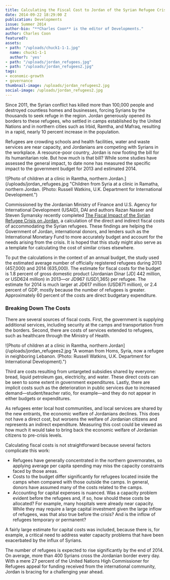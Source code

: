 ```yaml
---
title: Calculating the Fiscal Cost to Jordan of the Syrian Refugee Crisis
date: 2014-09-22 18:29:00 Z
publication: Developments
issue: Summer 2014
author-bio: "**Charles Coon** is the editor of Developments."
author: Charles Coon
featured?: 
assets:
- path: "/uploads/chuck1-1-1.jpg"
  name: chuck1-1-1
  author?: 'yes'
- path: "/uploads/jordan_refugees.jpg"
- path: "/uploads/jordan_refugees2.jpg"
tags:
- economic-growth
- governance
thumbnail-image: /uploads/jordan_refugees2.jpg
social-image: /uploads/jordan_refugees2.jpg
---
```


<p>Since 2011, the Syrian conflict has killed more than 100,000 people and destroyed countless homes and businesses, forcing Syrians by the thousands to seek refuge in the region. Jordan generously opened its borders to these refugees, who settled in camps established by the United Nations and in northern cities such as Irbid, Ramtha, and Mafraq, resulting in a rapid, nearly 10 percent increase in the population.</p>



<p>Refugees are crowding schools and health facilities, water and waste services are near capacity, and Jordanians are competing with Syrians in the workplace. A resource-poor country, Jordan is now footing the bill for its humanitarian role. But how much is that bill? While some studies have assessed the general impact, to date none has measured the specific impact to the government budget for 2013 and estimated 2014.
</p>
![Photo of children at a clinic in Ramtha, northern Jordan.](/uploads/jordan_refugees.jpg "Children from Syria at a clinic in Ramatha, northern Jordan. (Photo: Russell Watkins, U.K. Department for International Development.") 
<p>Commissioned by the Jordanian Ministry of Finance and U.S. Agency for International Development (USAID), DAI and authors Razan Nasser and Steven Symansky recently completed <a href="https://www.dropbox.com/s/kq74hjhw15gxmkw/The%20Fiscal%20Impact%20of%20Syrian%20Refugees%20on%20GOJ.pdf">The Fiscal Impact of the Syrian Refugee Crisis on Jordan</a>, a calculation of the direct and indirect fiscal costs of accommodating the Syrian refugees. These findings are helping the Government of Jordan, international donors, and lenders such as the International Monetary Fund to more accurately budget and account for the needs arising from the crisis. It is hoped that this study might also serve as a template for calculating the cost of similar crises elsewhere.</p>
<p>To put the calculations in the context of an annual budget, the study used the estimated average number of officially registered refugees during 2013 (457,000) and 2014 (635,000). The estimate for fiscal costs for the budget is 1.8 percent of gross domestic product (Jordanian Dinar [JD] 442 million, or USD624 million) in 2013—or JD967 (USD1,365) per refugee. The estimate for 2014 is much larger at JD617 million (USD871 million), or 2.4 percent of GDP, mostly because the number of refugees is greater. Approximately 60 percent of the costs are direct budgetary expenditure.</p>
<h3>Breaking Down The Costs</h3>
<p>There are several sources of fiscal costs. First, the government is supplying additional services, including security at the camps and transportation from the borders. Second, there are costs of services extended to refugees, such as healthcare through the Ministry of Health.</p>
![Photo of children at a clinic in Ramtha, northern Jordan](/uploads/jordan_refugees2.jpg "A woman from Homs, Syria, now a refugee in neighboring Lebanon. (Photo: Russell Watkins, U.K. Department for International Development).") 
<p>Third are costs resulting from untargeted subsidies shared by everyone: bread, liquid petroleum gas, electricity, and water. These direct costs can be seen to some extent in government expenditures. Lastly, there are implicit costs such as the deterioration in public services due to increased demand—student/teacher ratio, for example—and they do not appear in either budgets or expenditures.</p>
<p>As refugees enter local host communities, and local services are shared by the new entrants, the economic welfare of Jordanians declines. This does not have a direct cost, but worsens the welfare of Jordanian citizens and represents an indirect expenditure. Measuring this cost could be viewed as how much it would take to bring back the economic welfare of Jordanian citizens to pre-crisis levels.</p>
<p>Calculating fiscal costs is not straightforward because several factors complicate this work:</p>
<ul>
  <li>Refugees have generally concentrated in the northern governorates, so applying average per capita spending may miss the capacity constraints faced by those areas.</li>
  <li>Costs to the budget differ significantly for refugees located inside the camps when compared with those outside the camps. In general, donors have assumed many of the costs related to the camps.</li>
  <li>Accounting for capital expenses is nuanced. Was a capacity problem evident before the refugees and, if so, how should these costs be allocated? For example, many hospitals were already near capacity. While they may require a large capital investment given the large inflow of refugees, was that also true before the crisis? And is the inflow of refugees temporary or permanent?</li>
</ul>
<p>A fairly large estimate for capital costs was included, because there is, for example, a critical need to address water capacity problems that have been exacerbated by the influx of Syrians.</p>
<p>The number of refugees is expected to rise significantly by the end of 2014. On average, more than 400 Syrians cross the Jordanian border every day. With a mere 27 percent of the United Nations High Commissioner for Refugees appeal for funding received from the international community, Jordan is bracing for a challenging year ahead.</p>
